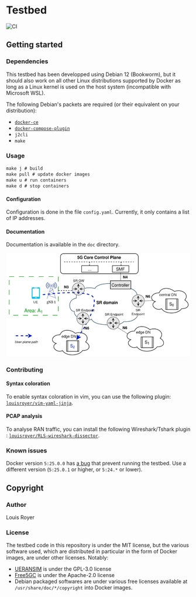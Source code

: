 # Testbed
![CI](https://github.com/nextmn/testbed/actions/workflows/main.yml/badge.svg)

## Getting started
### Dependencies
This testbed has been developped using Debian 12 (Bookworm), but it should also work on all other Linux distributions supported by Docker as long as a Linux kernel is used on the host system (incompatible with Microsoft WSL).

The following Debian's packets are required (or their equivalent on your distribution):
- [`docker-ce`](https://docs.docker.com/engine/install/debian/#install-using-the-repository)
- [`docker-compose-plugin`](https://docs.docker.com/compose/install/linux/#install-using-the-repository)
- `j2cli`
- `make`

### Usage
```text
make j # build
make pull # update docker images
make u # run containers
make d # stop containers
```

#### Configuration
Configuration is done in the file `config.yaml`. Currently, it only contains a list of IP addresses.

#### Documentation
Documentation is available in the `doc` directory.

![edge intance access through SRv6](./doc/img/edge-instance-access-through-srv6.svg)

### Contributing
#### Syntax coloration
To enable syntax coloration in vim, you can use the following plugin: [`louisroyer/vim-yaml-jinja`](https://github.com/louisroyer/vim-yaml-jinja).

#### PCAP analysis
To analyse RAN traffic, you can install the following Wireshark/Tshark plugin : [`louisroyer/RLS-wireshark-dissector`](https://github.com/louisroyer/RLS-wireshark-dissector).

### Known issues
Docker version `5:25.0.0` has [a bug](https://github.com/moby/moby/issues/47120) that prevent running the testbed. Use a different version (`5:25.0.1` or higher, or `5:24.*` or lower).

## Copyright
### Author
Louis Royer

### License
The testbed code in this repository is under the MIT license, but the various software used, which are distributed in particular in the form of Docker images, are under other licenses.
Notably:
- [UERANSIM](https://github.com/aligungr/UERANSIM) is under the GPL-3.0 license
- [Free5GC](https://github.com/free5gc) is under the Apache-2.0 license
- Debian packaged softwares are under various free licenses available at `/usr/share/doc/*/copyright` into Docker images.
